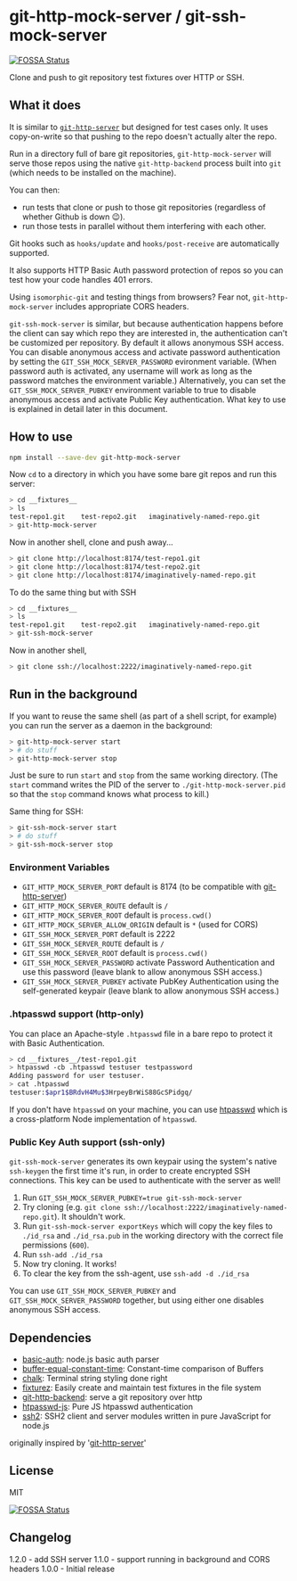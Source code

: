 # git-http-mock-server / git-ssh-mock-server
[![FOSSA Status](https://app.fossa.io/api/projects/git%2Bgithub.com%2Fisomorphic-git%2Fgit-http-mock-server.svg?type=shield)](https://app.fossa.io/projects/git%2Bgithub.com%2Fisomorphic-git%2Fgit-http-mock-server?ref=badge_shield)

Clone and push to git repository test fixtures over HTTP or SSH.

## What it does

It is similar to [`git-http-server`](https://npm.im/git-http-server) but designed for test cases only.
It uses copy-on-write so that pushing to the repo doesn't actually alter the repo.

Run in a directory full of bare git repositories, `git-http-mock-server` will serve those repos using the
native `git-http-backend` process built into `git` (which needs to be installed on the machine).

You can then:
- run tests that clone or push to those git repositories (regardless of whether Github is down :wink:).
- run those tests in parallel without them interfering with each other.

Git hooks such as `hooks/update` and `hooks/post-receive` are automatically supported.

It also supports HTTP Basic Auth password protection of repos so you can test how your code handles 401 errors.

Using `isomorphic-git` and testing things from browsers? Fear not, `git-http-mock-server` includes appropriate CORS headers.

`git-ssh-mock-server` is similar, but because authentication happens before the client can say which repo
they are interested in, the authentication can't be customized per repository.
By default it allows anonymous SSH access. You can disable anonymous access and activate password authentication by setting the `GIT_SSH_MOCK_SERVER_PASSWORD` evironment variable.
(When password auth is activated, any username will work as long as the password matches the environment variable.)
Alternatively, you can set the `GIT_SSH_MOCK_SERVER_PUBKEY` environment variable to true to disable anonymous access and activate Public Key authentication. What key to use is explained in detail later in this document.

## How to use

```sh
npm install --save-dev git-http-mock-server
```

Now `cd` to a directory in which you have some bare git repos and run this server:

```sh
> cd __fixtures__
> ls
test-repo1.git    test-repo2.git   imaginatively-named-repo.git
> git-http-mock-server
```

Now in another shell, clone and push away...
```sh
> git clone http://localhost:8174/test-repo1.git
> git clone http://localhost:8174/test-repo2.git
> git clone http://localhost:8174/imaginatively-named-repo.git
```

To do the same thing but with SSH

```sh
> cd __fixtures__
> ls
test-repo1.git    test-repo2.git   imaginatively-named-repo.git
> git-ssh-mock-server
```

Now in another shell,
```sh
> git clone ssh://localhost:2222/imaginatively-named-repo.git
```

## Run in the background

If you want to reuse the same shell (as part of a shell script, for example)
you can run the server as a daemon in the background:

```sh
> git-http-mock-server start
> # do stuff
> git-http-mock-server stop
```

Just be sure to run `start` and `stop` from the same working directory.
(The `start` command writes the PID of the server to `./git-http-mock-server.pid` so that the `stop` command knows what process to kill.)

Same thing for SSH:

```sh
> git-ssh-mock-server start
> # do stuff
> git-ssh-mock-server stop
```

### Environment Variables

- `GIT_HTTP_MOCK_SERVER_PORT` default is 8174 (to be compatible with [git-http-server](https://github.com/bahamas10/node-git-http-server))
- `GIT_HTTP_MOCK_SERVER_ROUTE` default is `/`
- `GIT_HTTP_MOCK_SERVER_ROOT` default is `process.cwd()`
- `GIT_HTTP_MOCK_SERVER_ALLOW_ORIGIN` default is `*` (used for CORS)
- `GIT_SSH_MOCK_SERVER_PORT` default is 2222
- `GIT_SSH_MOCK_SERVER_ROUTE` default is `/`
- `GIT_SSH_MOCK_SERVER_ROOT` default is `process.cwd()`
- `GIT_SSH_MOCK_SERVER_PASSWORD` activate Password Authentication and use this password (leave blank to allow anonymous SSH access.)
- `GIT_SSH_MOCK_SERVER_PUBKEY` activate PubKey Authentication using the self-generated keypair (leave blank to allow anonymous SSH access.)

### .htpasswd support (http-only)

You can place an Apache-style `.htpasswd` file in a bare repo to protect it with Basic Authentication.

```sh
> cd __fixtures__/test-repo1.git
> htpasswd -cb .htpasswd testuser testpassword
Adding password for user testuser.
> cat .htpasswd
testuser:$apr1$BRdvH4Mu$3HrpeyBrWiS88GcSPidgq/
```

If you don't have `htpasswd` on your machine, you can use [htpasswd](https://npm.im/htpasswd) which is
a cross-platform Node implementation of `htpasswd`.

### Public Key Auth support (ssh-only)

`git-ssh-mock-server` generates its own keypair using the system's native `ssh-keygen` the first time it's run,
in order to create encrypted SSH connections.
This key can be used to authenticate with the server as well!

1. Run `GIT_SSH_MOCK_SERVER_PUBKEY=true git-ssh-mock-server`
2. Try cloning (e.g. `git clone ssh://localhost:2222/imaginatively-named-repo.git`). It shouldn't work.
2. Run `git-ssh-mock-server exportKeys` which will copy the key files to `./id_rsa` and `./id_rsa.pub` in the working directory with the correct file permissions (`600`).
3. Run `ssh-add ./id_rsa`
4. Now try cloning. It works!
5. To clear the key from the ssh-agent, use `ssh-add -d ./id_rsa`

You can use `GIT_SSH_MOCK_SERVER_PUBKEY` and `GIT_SSH_MOCK_SERVER_PASSWORD` together, but using either one disables anonymous SSH access.

## Dependencies

- [basic-auth](https://ghub.io/basic-auth): node.js basic auth parser
- [buffer-equal-constant-time](https://ghub.io/buffer-equal-constant-time): Constant-time comparison of Buffers
- [chalk](https://ghub.io/chalk): Terminal string styling done right
- [fixturez](https://ghub.io/fixturez): Easily create and maintain test fixtures in the file system
- [git-http-backend](https://ghub.io/git-http-backend): serve a git repository over http
- [htpasswd-js](https://ghub.io/htpasswd-js): Pure JS htpasswd authentication
- [ssh2](https://ghub.io/ssh2): SSH2 client and server modules written in pure JavaScript for node.js

originally inspired by '[git-http-server](https://github.com/bahamas10/node-git-http-server)'

## License

MIT

[![FOSSA Status](https://app.fossa.io/api/projects/git%2Bgithub.com%2Fisomorphic-git%2Fgit-http-mock-server.svg?type=large)](https://app.fossa.io/projects/git%2Bgithub.com%2Fisomorphic-git%2Fgit-http-mock-server?ref=badge_large)

## Changelog

1.2.0 - add SSH server
1.1.0 - support running in background and CORS headers
1.0.0 - Initial release